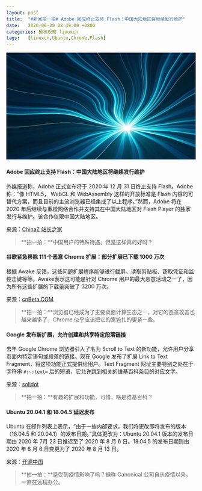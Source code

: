 ```yaml
---
layout: post
title:	"#新闻拍一拍# Adobe 回应终止支持 Flash：中国大陆地区将继续发行维护"
date:	2020-06-20 08:49:00 +0800 
categories:	硬核观察 linuxcn 
tags:	[linuxcn,Ubuntu,Chrome,Flash]
---
```



![](/Asserts/Images/album/202006/20/084922zv90r9i0fc0d6scf.jpg)


#### Adobe 回应终止支持 Flash：中国大陆地区将继续发行维护


外媒报道称，Adobe 正式宣布将于 2020 年 12 月 31 日终止支持 Flash。Adobe 称：“像 HTML5， WebGL 和 WebAssembly 这样的开放标准是 Flash 内容的可替代方案，而且目前的主流浏览器已经集成了以上程序。”然而，Adobe 将在 2020 年后继续与重橙网络合作并支持其在中国大陆地区对 Flash Player 的独家发行与维护。该合作仅限中国大陆地区。


来源：[ChinaZ 站长之家](https://www.chinaz.com/2020/0619/1148076.shtml)



> 
> **拍一拍：**中国用户的特殊待遇。但是这样真的好吗？
> 
> 
> 


#### 谷歌紧急移除 111 个恶意 Chrome 扩展：部分扩展已下载 1000 万次


根据 Awake 反馈，这些问题扩展程序能够进行截屏、读取剪贴板、窃取凭证和监控击键等等。Awake表示这可能是针对 Chrome 用户的最大恶意活动之一了，因为所有这些扩展的下载量突破了 3200 万次。


来源：[cnBeta.COM](https://www.cnbeta.com/articles/tech/993223.htm)



> 
> **拍一拍：**浏览器已经成为了主要桌面计算生态之一，对它的恶意攻击也越来越多了，Chrome 似乎应该把它的篱笆扎的更紧一些。
> 
> 
> 


#### Google 发布新扩展，允许创建和共享特定段落链接


去年 Google Chrome 浏览器引入了名为 Scroll to Text 的新功能，允许用户分享页面内特定语句或段落的链接。现在 Google 发布了扩展 Link to Text Fragment，将这项功能正式提供给用户。Text Fragment 网址主要特别之处在于字符串 `#:~:text=` 后的短语，它允许跳到相关的维基百科条目的对应文字。


来源：[solidot](https://www.solidot.org/story?sid=64712)



> 
> **拍一拍：**有趣的扩展和功能，可惜，啥是维基百科？
> 
> 
> 


#### Ubuntu 20.04.1 和 18.04.5 延迟发布


Ubuntu 在邮件列表上表示，“由于一些内部要求，我们将更改即将发布的版本（18.04.5 和 20.04.1）的发布日期。”具体更改为：Ubuntu 20.04.1 版本的发布日期由 2020 年 7月 23 日推迟至了 2020 年 8 月 6 日。18.04.5 的发布日期则由 2020 年 8 月 6 日变更为了 2020 年 8 月 13 日。


来源：[开源中国](https://www.oschina.net/news/116548/ubuntu-20-04-1-release-delay)



> 
> **拍一拍：**是受到疫情影响了吗？据称 Canonical 公司自从疫情以来，一直在远程办公。
> 
> 
>
